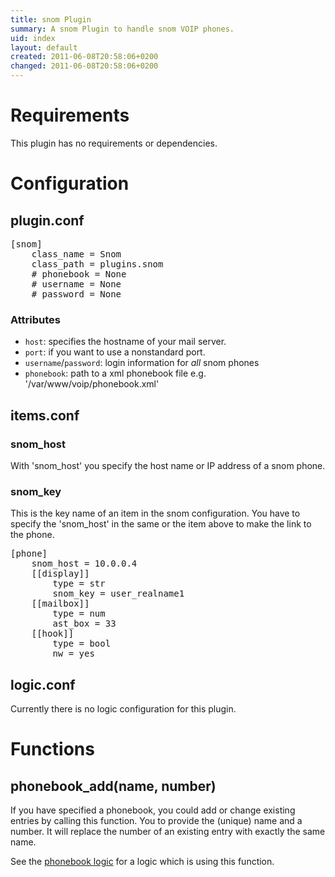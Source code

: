 ```yaml
---
title: snom Plugin
summary: A snom Plugin to handle snom VOIP phones.
uid: index
layout: default
created: 2011-06-08T20:58:06+0200
changed: 2011-06-08T20:58:06+0200
---
```


# Requirements
This plugin has no requirements or dependencies.

# Configuration

## plugin.conf
<pre>
[snom]
    class_name = Snom
    class_path = plugins.snom
    # phonebook = None
    # username = None
    # password = None
</pre>

### Attributes
  * `host`: specifies the hostname of your mail server.
  * `port`: if you want to use a nonstandard port.
  * `username`/`password`: login information for _all_ snom phones
  * `phonebook`: path to a xml phonebook file e.g. '/var/www/voip/phonebook.xml'

## items.conf

### snom_host
With 'snom_host' you specify the host name or IP address of a snom phone.

### snom_key
This is the key name of an item in the snom configuration. You have to specify the 'snom_host' in the same or the item above to make the link to the phone.

<pre>
[phone]
    snom_host = 10.0.0.4
    [[display]]
        type = str
        snom_key = user_realname1
    [[mailbox]]
        type = num
        ast_box = 33
    [[hook]]
        type = bool
        nw = yes
</pre>

## logic.conf

Currently there is no logic configuration for this plugin.

# Functions

## phonebook_add(name, number)

If you have specified a phonebook, you could add or change existing entries by calling this function.
You to provide the (unique) name and a number. It will replace the number of an existing entry with exactly the same name.

See the [phonebook logic](https://github.com/mknx/smarthome/wiki/Phonebook) for a logic which is using this function.
